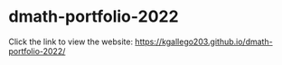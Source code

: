 # dmath-portfolio-2022

Click the link to view the website: https://kgallego203.github.io/dmath-portfolio-2022/
